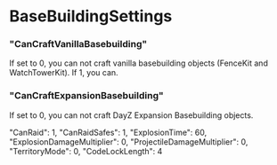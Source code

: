 # BaseBuildingSettings
### "CanCraftVanillaBasebuilding"
If set to 0, you can not craft vanilla basebuilding objects (FenceKit and WatchTowerKit). If 1, you can. 

### "CanCraftExpansionBasebuilding"
If set to 0, you can not craft DayZ Expansion Basebuilding objects. 

"CanRaid": 1,
"CanRaidSafes": 1,
"ExplosionTime": 60,
"ExplosionDamageMultiplier": 0,
"ProjectileDamageMultiplier": 0,
"TerritoryMode": 0,
"CodeLockLength": 4